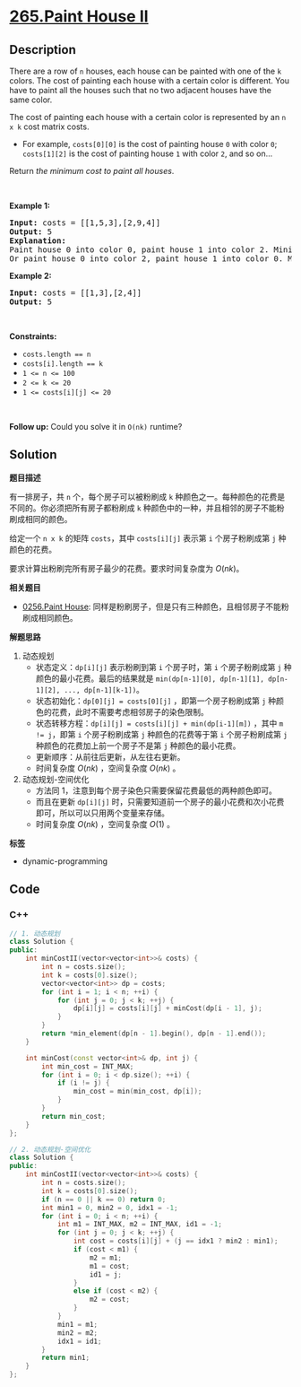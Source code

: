 # [265.Paint House II](https://leetcode.com/problems/paint-house-ii/description/)

## Description

<p>There are a row of <code>n</code> houses, each house can be painted with one of the <code>k</code> colors. The cost of painting each house with a certain color is different. You have to paint all the houses such that no two adjacent houses have the same color.</p>

<p>The cost of painting each house with a certain color is represented by an <code>n x k</code> cost matrix costs.</p>

<ul>
  <li>For example, <code>costs[0][0]</code> is the cost of painting house <code>0</code> with color <code>0</code>; <code>costs[1][2]</code> is the cost of painting house <code>1</code> with color <code>2</code>, and so on...</li>
</ul>

<p>Return <em>the minimum cost to paint all houses</em>.</p>

<p>&nbsp;</p>
<p><strong class="example">Example 1:</strong></p>

<pre>
<strong>Input:</strong> costs = [[1,5,3],[2,9,4]]
<strong>Output:</strong> 5
<strong>Explanation:</strong>
Paint house 0 into color 0, paint house 1 into color 2. Minimum cost: 1 + 4 = 5;
Or paint house 0 into color 2, paint house 1 into color 0. Minimum cost: 3 + 2 = 5.
</pre>

<p><strong class="example">Example 2:</strong></p>

<pre>
<strong>Input:</strong> costs = [[1,3],[2,4]]
<strong>Output:</strong> 5
</pre>

<p>&nbsp;</p>
<p><strong>Constraints:</strong></p>

<ul>
  <li><code>costs.length == n</code></li>
  <li><code>costs[i].length == k</code></li>
  <li><code>1 &lt;= n &lt;= 100</code></li>
  <li><code>2 &lt;= k &lt;= 20</code></li>
  <li><code>1 &lt;= costs[i][j] &lt;= 20</code></li>
</ul>

<p>&nbsp;</p>
<p><strong>Follow up:</strong> Could you solve it in <code>O(nk)</code> runtime?</p>

## Solution

**题目描述**

有一排房子，共 `n` 个，每个房子可以被粉刷成 `k` 种颜色之一。每种颜色的花费是不同的。你必须把所有房子都粉刷成 `k` 种颜色中的一种，并且相邻的房子不能粉刷成相同的颜色。

给定一个 `n x k` 的矩阵 `costs`，其中 `costs[i][j]` 表示第 `i` 个房子粉刷成第 `j` 种颜色的花费。

要求计算出粉刷完所有房子最少的花费。要求时间复杂度为 $O(nk)$。

**相关题目**

- [0256.Paint House](./0256.paint-house.md): 同样是粉刷房子，但是只有三种颜色，且相邻房子不能粉刷成相同颜色。

**解题思路**

1. 动态规划
   - 状态定义：`dp[i][j]` 表示粉刷到第 `i` 个房子时，第 `i` 个房子粉刷成第 `j` 种颜色的最小花费。最后的结果就是 `min(dp[n-1][0], dp[n-1][1], dp[n-1][2], ..., dp[n-1][k-1])`。
   - 状态初始化：`dp[0][j] = costs[0][j]` ，即第一个房子粉刷成第 `j` 种颜色的花费，此时不需要考虑相邻房子的染色限制。
   - 状态转移方程：`dp[i][j] = costs[i][j] + min(dp[i-1][m])` ，其中 `m != j`，即第 `i` 个房子粉刷成第 `j` 种颜色的花费等于第 `i` 个房子粉刷成第 `j` 种颜色的花费加上前一个房子不是第 `j` 种颜色的最小花费。
   - 更新顺序：从前往后更新，从左往右更新。
   - 时间复杂度 $O(nk)$ ，空间复杂度 $O(nk)$ 。
2. 动态规划-空间优化
   - 方法同 1，注意到每个房子染色只需要保留花费最低的两种颜色即可。
   - 而且在更新 `dp[i][j]` 时，只需要知道前一个房子的最小花费和次小花费即可，所以可以只用两个变量来存储。
   - 时间复杂度 $O(nk)$ ，空间复杂度 $O(1)$ 。

**标签**

- dynamic-programming

<!-- code start -->
## Code

### C++

```cpp
// 1. 动态规划
class Solution {
public:
    int minCostII(vector<vector<int>>& costs) {
        int n = costs.size();
        int k = costs[0].size();
        vector<vector<int>> dp = costs;
        for (int i = 1; i < n; ++i) {
            for (int j = 0; j < k; ++j) {
                dp[i][j] = costs[i][j] + minCost(dp[i - 1], j);
            }
        }
        return *min_element(dp[n - 1].begin(), dp[n - 1].end());
    }

    int minCost(const vector<int>& dp, int j) {
        int min_cost = INT_MAX;
        for (int i = 0; i < dp.size(); ++i) {
            if (i != j) {
                min_cost = min(min_cost, dp[i]);
            }
        }
        return min_cost;
    }
};
```

```cpp
// 2. 动态规划-空间优化
class Solution {
public:
    int minCostII(vector<vector<int>>& costs) {
        int n = costs.size();
        int k = costs[0].size();
        if (n == 0 || k == 0) return 0;
        int min1 = 0, min2 = 0, idx1 = -1;
        for (int i = 0; i < n; ++i) {
            int m1 = INT_MAX, m2 = INT_MAX, id1 = -1;
            for (int j = 0; j < k; ++j) {
                int cost = costs[i][j] + (j == idx1 ? min2 : min1);
                if (cost < m1) {
                    m2 = m1;
                    m1 = cost;
                    id1 = j;
                }
                else if (cost < m2) {
                    m2 = cost;
                }
            }
            min1 = m1;
            min2 = m2;
            idx1 = id1;
        }
        return min1;
    }
};
```

<!-- code end -->
